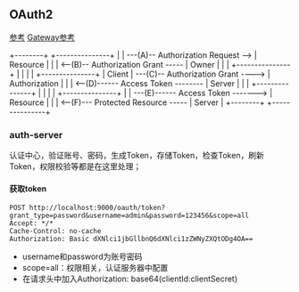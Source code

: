 ## OAuth2
[参考](https://www.cnblogs.com/panchanggui/p/12222131.html)
[Gateway参考](https://blog.csdn.net/qq_40369829/article/details/109179049)

+--------+                                    +---------------+
|        | ---(A)-- Authorization Request --> |   Resource    |
|        | <--(B)-- Authorization Grant ----- |     Owner     |
|        |                                    +---------------+
|        |
|        |                                    +---------------+
| Client | ---(C)-- Authorization Grant ----> | Authorization |
|        | <--(D)------ Access Token -------- |     Server    |
|        |                                    +---------------+
|        |
|        |                                    +---------------+
|        | ---(E)------ Access Token -------> |   Resource    |
|        | <--(F)--- Protected Resource ----- |    Server     |
+--------+                                    +---------------+

### auth-server
认证中心，验证账号、密码，生成Token，存储Token，检查Token，刷新Token，权限校验等都是在这里处理；

#### 获取token
```
POST http://localhost:9000/oauth/token?grant_type=password&username=admin&password=123456&scope=all
Accept: */*
Cache-Control: no-cache
Authorization: Basic dXNlci1jbGllbnQ6dXNlci1zZWNyZXQtODg4OA==
```
* username和password为账号密码
* scope=all：权限相关，认证服务器中配置
* 在请求头中加入Authorization: base64(clientId:clientSecret)